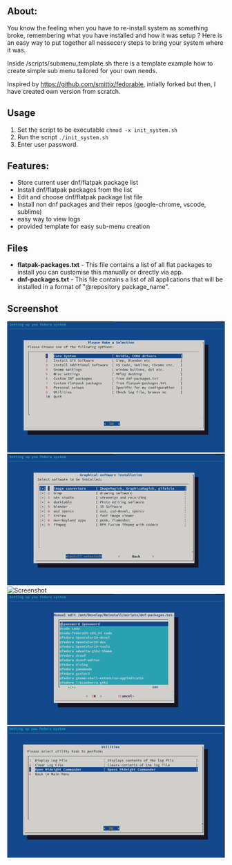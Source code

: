
## About:
You know the feeling when you have to re-install system as something broke, remembering what you have installed and how it was setup ?
Here is an easy way to put together all nessecery steps to bring your system where it was.

Inside /scripts/submenu_template.sh there is a template example how to create simple sub menu tailored for your own needs.

Inspired by https://github.com/smittix/fedorable, intially forked but then, I have created own version from scratch.

## Usage
1. Set the script to be executable `chmod -x init_system.sh`
2. Run the script `./init_system.sh`
3. Enter user password.

## Features:
- Store current user dnf/flatpak package list
- Install  dnf/flatpak  packages from the list
- Edit and choose  dnf/flatpak package list file
- Install non dnf packages and their repos (google-chrome, vscode, sublime)
- easy way to view logs
- provided template for easy sub-menu creation

## Files

- **flatpak-packages.txt** - This file contains a list of all flat packages to install you can customise this manually or directly via app.
- **dnf-packages.txt** - This file contains a list of all applications that will be installed in a format of "@repository package_name".

## Screenshot
![Screenshot](screenshot_main_menu.png)
![Screenshot](screenshot_gfx_software.png)
![Screenshot](screenshot_dnf_package)
![Screenshot](screenshot_file_edit.png)
![Screenshot](screenshot_utilities.png)
